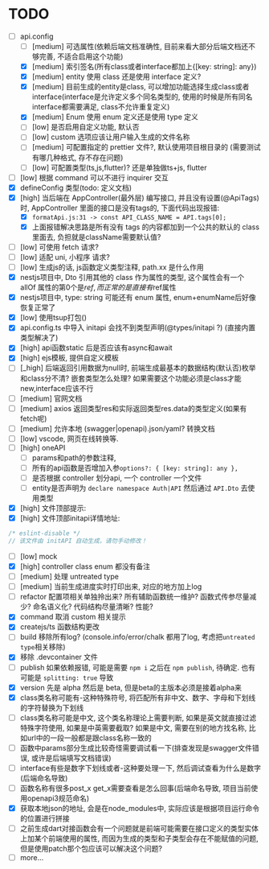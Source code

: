 # TODO

- [ ] api.config
  - [ ] [medium] 可选属性(依赖后端文档准确性, 目前来看大部分后端文档还不够完善, 不适合启用这个功能)
  - [x] [medium] 索引签名(所有class或者interface都加上{[key: string]: any})
  - [x] [medium] entity 使用 class 还是使用 interface 定义?
  - [x] [medium] 目前生成的entity是class, 可以增加功能选择生成class或者interface(interface是允许定义多个同名类型的, 使用的时候是所有同名interface都需要满足, class不允许重复定义)
  - [x] [medium] Enum 使用 enum 定义还是使用 type 定义
  - [ ] [low] 是否启用自定义功能, 默认否
  - [ ] [low] custom 选项应该让用户输入生成的文件名称
  - [ ] [medium] 可配置指定的 prettier 文件?, 默认使用项目根目录的 (需要测试有哪几种格式, 存不存在问题)
  - [ ] [low] 可配置类型(ts,js,flutter)? 还是单独做ts+js, flutter
- [ ] [low] 根据 command 可以不进行 inquirer 交互
- [x] defineConfig 类型(todo: 定义文档)
- [x] [high] 当后端在 AppController(最外层) 编写接口, 并且没有设置(@ApiTags)时, AppController 里面的接口是没有tags的, 下面代码出现报错:
  - [x] `formatApi.js:31 -> const API_CLASS_NAME = API.tags[0];`
  - [x] 上面报错解决思路是所有没有 tags 的内容都加到一个公共的默认的 class 里面去, 负担就是className需要默认值?
- [ ] [low] 可使用 fetch 请求?
- [ ] [low] 适配 uni, 小程序 请求?
- [ ] [low] 生成js的话, js函数定义类型注释, path.xx 是什么作用
- [x] nestjs项目中, Dto 引用其他的 class 作为属性的类型, 这个属性会有一个 allOf 属性的第0个是$ref, 而正常的是直接有$ref属性
- [x] nestjs项目中, type: string 可能还有 enum 属性, enum+enumName后好像恢复正常了
- [x] [low] 使用tsup打包()
- [x] api.config.ts 中导入 initapi 会找不到类型声明(@types/initapi ?) (直接内置类型解决了)
- [x] [high] api函数static 后是否应该有async和await
- [x] [high] ejs模板, 提供自定义模板
- [ ] [_high] 后端返回引用数据为null时, 前端生成最基本的数据结构(默认否)枚举和class分不清? 嵌套类型怎么处理? 如果需要这个功能必须是class才能new,interface应该不行
- [ ] [medium] 官网文档
- [ ] [medium] axios 返回类型res和实际返回类型res.data的类型定义(如果有fetch呢)
- [ ] [medium] 允许本地 (swagger|openapi).json/yaml? 转换文档
- [ ] [low] vscode, 网页在线转换等.
- [ ] [high] oneAPI
  - [ ] params和path的参数注释,
  - [ ] 所有的api函数是否增加入参`options?: { [key: string]: any },`
  - [ ] 是否根据 controller 划分api, 一个 controller 一个文件
  - [ ] entity是否声明为 `declare namespace Auth|API` 然后通过 `API.Dto` 去使用类型
- [x] [high] 文件顶部提示:
- [x] [high] 文件顶部initapi详情地址:

```ts
/* eslint-disable */
// 该文件由 initAPI 自动生成，请勿手动修改！
```

- [ ] [low] mock
- [x] [high] controller class enum 都没有备注
- [ ] [medium] 处理 untreated type
- [ ] [medium] 当前生成进度实时打印出来, 对应的地方加上log
- [ ] refactor 配置项相关单独拎出来? 所有辅助函数统一维护? 函数式传参尽量减少? 命名语义化? 代码结构尽量清晰? 性能?
- [x] command 取消 custom 相关提示
- [x] createjs/ts 函数结构更改
- [ ] build 移除所有log? (console.info/error/chalk 都用了log, 考虑把`untreated type`相关移除)
- [x] 移除 .devcontainer 文件
- [ ] publish 如果依赖报错, 可能是需要 `npm i` 之后在 `npm publish`, 待确定. 也有可能是 `splitting: true` 导致
- [x] version 先是 alpha 然后是 beta, 但是beta的主版本必须是接着alpha来
- [x] class类名称可能有-这种特殊符号, 将匹配所有非中文、数字、字母和下划线的字符替换为下划线
- [ ] class类名称可能是中文, 这个类名称理论上需要判断, 如果是英文就直接过滤特殊字符使用, 如果是中英需要截取? 如果是中文, 需要在别的地方找名称, 比如url中的一段一般都是跟class名称一致的
- [ ] 函数中params部分生成比较奇怪需要调试看一下(排查发现是swagger文件错误, 或许是后端填写文档错误)
- [ ] interface有些是数字下划线或者-这种要处理一下, 然后调试查看为什么是数字(后端命名导致)
- [ ] 函数名称有很多post_x get_x需要查看是怎么回事(后端命名导致, 项目当前使用openapi3规范命名)
- [x] 获取本地json的地址, 会是在node_modules中, 实际应该是根据项目运行命令的位置进行拼接
- [ ] 之前生成dart对接函数会有一个问题就是前端可能需要在接口定义的类型实体上加某个前端使用的属性, 而因为生成的类型和子类型会存在不能赋值的问题, 但是使用patch那个包应该可以解决这个问题?
- [ ] more...
